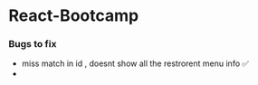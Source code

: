 # React-Bootcamp

### Bugs to fix
- miss match in id , doesnt show all the restrorent menu  info ✅
- 
